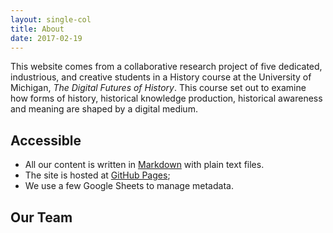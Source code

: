 ```yaml
---
layout: single-col
title: About
date: 2017-02-19
---
```


This website comes from a collaborative research project of five dedicated, industrious, and creative students in a History course at the University of Michigan, _The Digital Futures of History_. This course set out to examine how forms of history, historical knowledge production, historical awareness and meaning are shaped by a digital medium.

## Accessible

- All our content is written in [Markdown](https://daringfireball.net/projects/markdown/syntax) with plain text files.
- The site is hosted at [GitHub Pages](https://github.com/umich-hist-399/campus-histories);
- We use a few Google Sheets to manage metadata.

## Our Team
<!--
<img class="headshot" src="images/headshots/sarah-henzlik.jpg">
**Sarah Henzlik** is a junior in the College of Literature, Science and the Arts majoring in Communication Studies with a minor in the History of Art. Originally from the Chicago area, she is interested in ways of conveying complex histories in accessible ways, particularly on mobile platforms.

<img class="headshot" src="images/headshots/michaelheadshot.jpg">
**Michael Zimmer** is a senior in the College of Literature, Science and the Arts. He is dual-majoring in History and American Culture, with a minor in Digital Studies. Coming from Farmington Hills, MI, Michael is quite familiar with Ann Arbor, being only 20 minutes away. This project opened his eyes to the rich history of the city.
-->

<!-- Our extensive bibliography can be found on our bibliography page; most historical material came from the [Bentley Historical Library](http://bentley.umich.edu/).
-->
